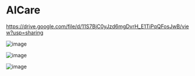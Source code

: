 # AICare
https://drive.google.com/file/d/11S7BjC0yJzd6mgDvrH_E1TiPqQFosJwB/view?usp=sharing


![image](https://user-images.githubusercontent.com/26171557/187045554-6c4fa5ca-2b9a-4c41-a160-595801a25366.png)


![image](https://user-images.githubusercontent.com/26171557/187045563-8e9ccb9a-4e4a-4b50-b946-5b7c892d1e4c.png)


![image](https://user-images.githubusercontent.com/26171557/187045573-a200ad9d-e284-4af5-996e-0a93b6ebbcff.png)
